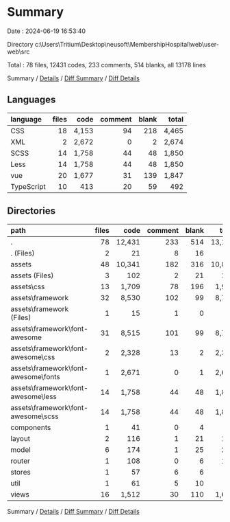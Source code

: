 # Summary

Date : 2024-06-19 16:53:40

Directory c:\\Users\\Tritium\\Desktop\\neusoft\\MembershipHospital\\web\\user-web\\src

Total : 78 files,  12431 codes, 233 comments, 514 blanks, all 13178 lines

Summary / [Details](details.md) / [Diff Summary](diff.md) / [Diff Details](diff-details.md)

## Languages
| language | files | code | comment | blank | total |
| :--- | ---: | ---: | ---: | ---: | ---: |
| CSS | 18 | 4,153 | 94 | 218 | 4,465 |
| XML | 2 | 2,672 | 0 | 2 | 2,674 |
| SCSS | 14 | 1,758 | 44 | 48 | 1,850 |
| Less | 14 | 1,758 | 44 | 48 | 1,850 |
| vue | 20 | 1,677 | 31 | 139 | 1,847 |
| TypeScript | 10 | 413 | 20 | 59 | 492 |

## Directories
| path | files | code | comment | blank | total |
| :--- | ---: | ---: | ---: | ---: | ---: |
| . | 78 | 12,431 | 233 | 514 | 13,178 |
| . (Files) | 2 | 21 | 8 | 16 | 45 |
| assets | 48 | 10,341 | 182 | 316 | 10,839 |
| assets (Files) | 3 | 102 | 2 | 21 | 125 |
| assets\\css | 13 | 1,709 | 78 | 196 | 1,983 |
| assets\\framework | 32 | 8,530 | 102 | 99 | 8,731 |
| assets\\framework (Files) | 1 | 15 | 1 | 0 | 16 |
| assets\\framework\\font-awesome | 31 | 8,515 | 101 | 99 | 8,715 |
| assets\\framework\\font-awesome\\css | 2 | 2,328 | 13 | 2 | 2,343 |
| assets\\framework\\font-awesome\\fonts | 1 | 2,671 | 0 | 1 | 2,672 |
| assets\\framework\\font-awesome\\less | 14 | 1,758 | 44 | 48 | 1,850 |
| assets\\framework\\font-awesome\\scss | 14 | 1,758 | 44 | 48 | 1,850 |
| components | 1 | 41 | 0 | 4 | 45 |
| layout | 2 | 116 | 1 | 21 | 138 |
| model | 6 | 174 | 1 | 25 | 200 |
| router | 1 | 108 | 0 | 6 | 114 |
| stores | 1 | 57 | 6 | 6 | 69 |
| util | 1 | 61 | 5 | 10 | 76 |
| views | 16 | 1,512 | 30 | 110 | 1,652 |

Summary / [Details](details.md) / [Diff Summary](diff.md) / [Diff Details](diff-details.md)